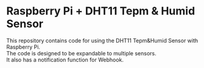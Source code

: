 # Raspberry Pi + DHT11 Tepm & Humid Sensor
This repository contains code for using the DHT11 Tepm&Humid Sensor with Raspberry Pi.  
The code is designed to be expandable to multiple sensors.     
It also has a notification function for Webhook.
